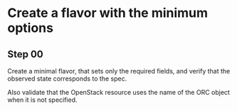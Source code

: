 # Create a flavor with the minimum options

## Step 00

Create a minimal flavor, that sets only the required fields, and verify that the observed state corresponds to the spec.

Also validate that the OpenStack resource uses the name of the ORC object when it is not specified.
